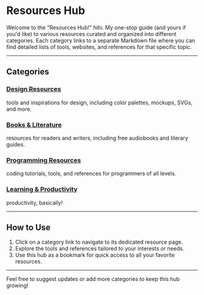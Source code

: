 # Resources Hub

Welcome to the "Resources Hub!" hihi.
My one-stop guide (and yours if you'd like) to various resources curated and organized into different categories. Each category links to a separate Markdown file where you can find detailed lists of tools, websites, and references for that specific topic.

---

## Categories

### [Design Resources](design.md)
tools and inspirations for design, including color palettes, mockups, SVGs, and more.

### [Books & Literature](books.md)
resources for readers and writers, including free audiobooks and literary guides.

### [Programming Resources](programming.md)
coding tutorials, tools, and references for programmers of all levels.

### [Learning & Productivity](learning.md)
productivity, basically!

---

## How to Use
1. Click on a category link to navigate to its dedicated resource page.
2. Explore the tools and references tailored to your interests or needs.
3. Use this hub as a bookmark for quick access to all your favorite resources.

---

Feel free to suggest updates or add more categories to keep this hub growing!
